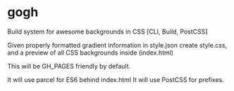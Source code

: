 # gogh
Build system for awesome backgrounds in CSS [CLI, Build, PostCSS]

Given properly formatted gradient information in style.json create style.css,
and a preview of all CSS backgrounds inside (index.html)

This will be GH_PAGES friendly by default.

It will use parcel for ES6 behind index.html
It will use PostCSS for prefixes.
